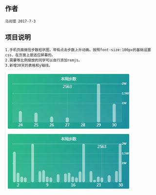 ## 作者
	马兆铿 2017-7-3
## 项目说明
	1.手机页面微信步数柱状图，带有点击步数上升动画。按照font-size:100px的基础设置css，在页面上是适应屏幕的。
	2.需要等比例缩放的同学可以自行添加remjs。
	3.新增30天的表格和y轴线。
	
![图示](example.PNG)

